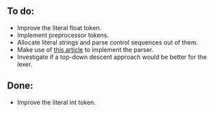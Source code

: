 ## To do:
- Improve the literal float token.
- Implement preprocessor tokens.
- Allocate literal strings and parse control sequences out of them.
- Make use of [this article](https://en.wikipedia.org/wiki/Recursive_descent_parser) to implement the parser.
- Investigate if a top-down descent approach would be better for the lexer.

## Done:
- Improve the literal int token.
